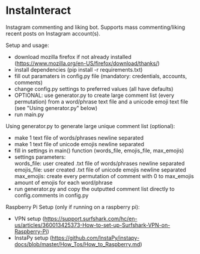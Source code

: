 # InstaInteract
Instagram commenting and liking bot. Supports mass commenting/liking recent posts on Instagram account(s).  

Setup and usage:  
- download mozilla firefox if not already installed (https://www.mozilla.org/en-US/firefox/download/thanks/)
- install dependencies (pip install -r requirements.txt)  
- fill out paramaters in config.py file (mandatory: credentials, accounts, comments)  
- change config.py settings to preferred values (all have defaults)  
- OPTIONAL: use generator.py to create large comment list (every permutation) from a word/phrase text file and a unicode emoji text file (see "Using generator.py" below)  
- run main.py  

Using generator.py to generate large unique comment list (optional):  
- make 1 text file of words/phrases newline separated  
- make 1 text file of unicode emojis newline separated  
- fill in settings in main() function (words_file, emojis_file, max_emojis)  
- settings parameters:  
		words_file: user created .txt file of words/phrases newline separated  
		emojis_file: user created .txt file of unicode emojis newline separated  
		max_emojis: create every permutation of comment with 0 to max_emojis amount of emojis for each word/phrase  
- run generator.py and copy the outputted comment list directly to config.comments in config.py  

Raspberry Pi Setup (only if running on a raspberry pi):  
- VPN setup (https://support.surfshark.com/hc/en-us/articles/360013425373-How-to-set-up-Surfshark-VPN-on-Raspberry-Pi)  
- InstaPy setup (https://github.com/InstaPy/instapy-docs/blob/master/How_Tos/How_to_Raspberry.md)  
